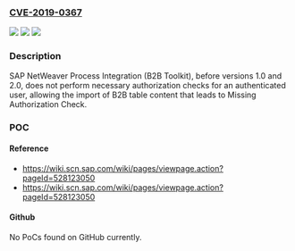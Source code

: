 ### [CVE-2019-0367](https://cve.mitre.org/cgi-bin/cvename.cgi?name=CVE-2019-0367)
![](https://img.shields.io/static/v1?label=Product&message=SAP%20NetWeaver%20Process%20Integration%20(B2B%20Toolkit)&color=blue)
![](https://img.shields.io/static/v1?label=Version&message=%3C1.0%20&color=brighgreen)
![](https://img.shields.io/static/v1?label=Vulnerability&message=Missing%20Authorization%20Check&color=brighgreen)

### Description

SAP NetWeaver Process Integration (B2B Toolkit), before versions 1.0 and 2.0, does not perform necessary authorization checks for an authenticated user, allowing the import of B2B table content that leads to Missing Authorization Check.

### POC

#### Reference
- https://wiki.scn.sap.com/wiki/pages/viewpage.action?pageId=528123050
- https://wiki.scn.sap.com/wiki/pages/viewpage.action?pageId=528123050

#### Github
No PoCs found on GitHub currently.


